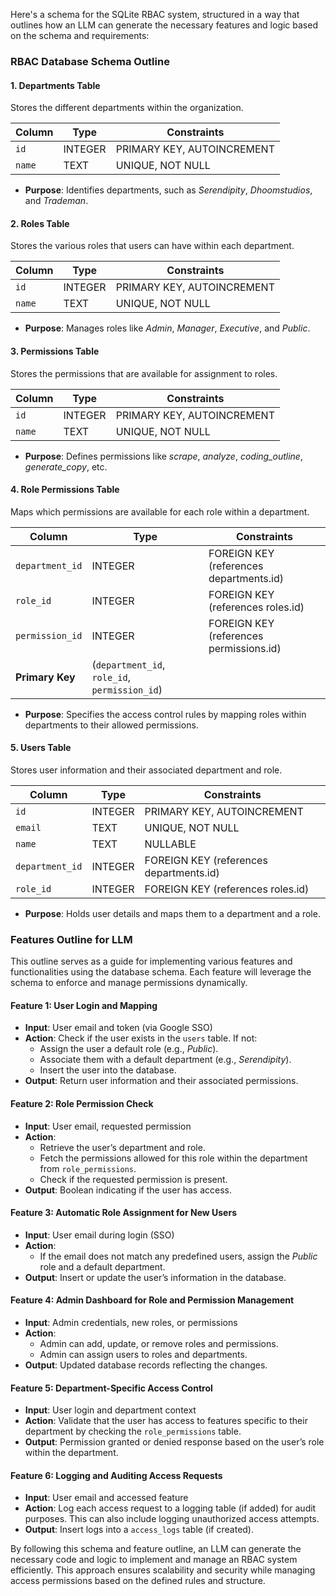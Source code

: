 Here's a schema for the SQLite RBAC system, structured in a way that outlines how an LLM can generate the necessary features and logic based on the schema and requirements:

### RBAC Database Schema Outline

#### 1. **Departments Table**
Stores the different departments within the organization.

| Column        | Type    | Constraints     |
|---------------|---------|-----------------|
| `id`          | INTEGER | PRIMARY KEY, AUTOINCREMENT |
| `name`        | TEXT    | UNIQUE, NOT NULL |

- **Purpose**: Identifies departments, such as *Serendipity*, *Dhoomstudios*, and *Trademan*.

#### 2. **Roles Table**
Stores the various roles that users can have within each department.

| Column        | Type    | Constraints     |
|---------------|---------|-----------------|
| `id`          | INTEGER | PRIMARY KEY, AUTOINCREMENT |
| `name`        | TEXT    | UNIQUE, NOT NULL |

- **Purpose**: Manages roles like *Admin*, *Manager*, *Executive*, and *Public*.

#### 3. **Permissions Table**
Stores the permissions that are available for assignment to roles.

| Column        | Type    | Constraints     |
|---------------|---------|-----------------|
| `id`          | INTEGER | PRIMARY KEY, AUTOINCREMENT |
| `name`        | TEXT    | UNIQUE, NOT NULL |

- **Purpose**: Defines permissions like *scrape*, *analyze*, *coding_outline*, *generate_copy*, etc.

#### 4. **Role Permissions Table**
Maps which permissions are available for each role within a department.

| Column           | Type    | Constraints                      |
|------------------|---------|----------------------------------|
| `department_id`  | INTEGER | FOREIGN KEY (references departments.id) |
| `role_id`        | INTEGER | FOREIGN KEY (references roles.id) |
| `permission_id`  | INTEGER | FOREIGN KEY (references permissions.id) |
| **Primary Key**  | (`department_id`, `role_id`, `permission_id`) |

- **Purpose**: Specifies the access control rules by mapping roles within departments to their allowed permissions.

#### 5. **Users Table**
Stores user information and their associated department and role.

| Column           | Type    | Constraints                          |
|------------------|---------|--------------------------------------|
| `id`             | INTEGER | PRIMARY KEY, AUTOINCREMENT          |
| `email`          | TEXT    | UNIQUE, NOT NULL                    |
| `name`           | TEXT    | NULLABLE                            |
| `department_id`  | INTEGER | FOREIGN KEY (references departments.id) |
| `role_id`        | INTEGER | FOREIGN KEY (references roles.id)   |

- **Purpose**: Holds user details and maps them to a department and a role.

### Features Outline for LLM

This outline serves as a guide for implementing various features and functionalities using the database schema. Each feature will leverage the schema to enforce and manage permissions dynamically.

#### Feature 1: **User Login and Mapping**
   - **Input**: User email and token (via Google SSO)
   - **Action**: Check if the user exists in the `users` table. If not:
     - Assign the user a default role (e.g., *Public*).
     - Associate them with a default department (e.g., *Serendipity*).
     - Insert the user into the database.
   - **Output**: Return user information and their associated permissions.

#### Feature 2: **Role Permission Check**
   - **Input**: User email, requested permission
   - **Action**:
     - Retrieve the user’s department and role.
     - Fetch the permissions allowed for this role within the department from `role_permissions`.
     - Check if the requested permission is present.
   - **Output**: Boolean indicating if the user has access.

#### Feature 3: **Automatic Role Assignment for New Users**
   - **Input**: User email during login (SSO)
   - **Action**:
     - If the email does not match any predefined users, assign the *Public* role and a default department.
   - **Output**: Insert or update the user’s information in the database.

#### Feature 4: **Admin Dashboard for Role and Permission Management**
   - **Input**: Admin credentials, new roles, or permissions
   - **Action**:
     - Admin can add, update, or remove roles and permissions.
     - Admin can assign users to roles and departments.
   - **Output**: Updated database records reflecting the changes.

#### Feature 5: **Department-Specific Access Control**
   - **Input**: User login and department context
   - **Action**: Validate that the user has access to features specific to their department by checking the `role_permissions` table.
   - **Output**: Permission granted or denied response based on the user’s role within the department.

#### Feature 6: **Logging and Auditing Access Requests**
   - **Input**: User email and accessed feature
   - **Action**: Log each access request to a logging table (if added) for audit purposes. This can also include logging unauthorized access attempts.
   - **Output**: Insert logs into a `access_logs` table (if created).

By following this schema and feature outline, an LLM can generate the necessary code and logic to implement and manage an RBAC system efficiently. This approach ensures scalability and security while managing access permissions based on the defined rules and structure.